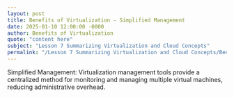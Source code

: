 ```yaml
---
layout: post
title: Benefits of Virtualization - Simplified Management
date: 2025-01-10 12:00:00 -0000
author: Benefits of Virtualization
quote: "content here"
subject: "Lesson 7 Summarizing Virtualization and Cloud Concepts"
permalink: "/Lesson 7 Summarizing Virtualization and Cloud Concepts/Benefits of Virtualization/Benefits of Virtualization - Simplified Management"
---
```


Simplified Management: Virtualization management tools provide a centralized method for monitoring and managing multiple virtual machines, reducing administrative overhead.
